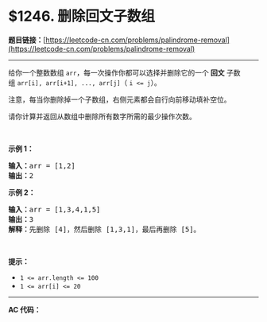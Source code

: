 # $1246. 删除回文子数组

**题目链接：**[https://leetcode-cn.com/problems/palindrome-removal](https://leetcode-cn.com/problems/palindrome-removal)

---

<div class="content__1Y2H">
 <div class="notranslate">
  <p>给你一个整数数组&nbsp;<code>arr</code>，每一次操作你都可以选择并删除它的一个 <strong>回文</strong> 子数组&nbsp;<code>arr[i], arr[i+1], ..., arr[j]</code>（ <code>i &lt;= j</code>）。</p> 
  <p>注意，每当你删除掉一个子数组，右侧元素都会自行向前移动填补空位。</p> 
  <p>请你计算并返回从数组中删除所有数字所需的最少操作次数。</p> 
  <p>&nbsp;</p> 
  <p><strong>示例 1：</strong></p> 
  <pre class="language-text"><strong>输入：</strong>arr = [1,2]
<strong>输出：</strong>2
</pre> 
  <p><strong>示例 2：</strong></p> 
  <pre class="language-text"><strong>输入：</strong>arr = [1,3,4,1,5]
<strong>输出：</strong>3
<strong>解释：</strong>先删除 [4]，然后删除 [1,3,1]，最后再删除 [5]。
</pre> 
  <p>&nbsp;</p> 
  <p><strong>提示：</strong></p> 
  <ul> 
   <li><code>1 &lt;= arr.length &lt;= 100</code></li> 
   <li><code>1 &lt;= arr[i] &lt;= 20</code></li> 
  </ul> 
 </div>
</div>

---

**AC 代码：**

```java

```